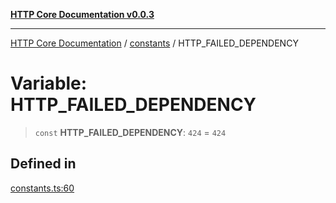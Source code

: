 [**HTTP Core Documentation v0.0.3**](../../README.md)

***

[HTTP Core Documentation](../../modules.md) / [constants](../README.md) / HTTP\_FAILED\_DEPENDENCY

# Variable: HTTP\_FAILED\_DEPENDENCY

> `const` **HTTP\_FAILED\_DEPENDENCY**: `424` = `424`

## Defined in

[constants.ts:60](https://github.com/stonemjs/http-core/blob/33a82b77e98ade423889148c13f25ccd40b75c8a/src/constants.ts#L60)
